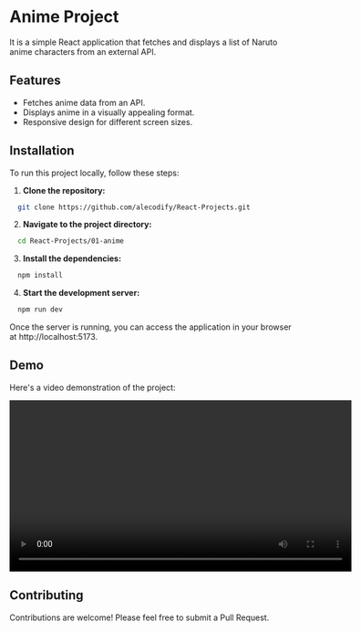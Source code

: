 # Anime Project

It is a simple React application that fetches and displays a list of Naruto anime characters from an external API.

## Features

- Fetches anime data from an API.
- Displays anime in a visually appealing format.
- Responsive design for different screen sizes.

## Installation

To run this project locally, follow these steps:

1. **Clone the repository:**
```bash
  git clone https://github.com/alecodify/React-Projects.git
```

2. **Navigate to the project directory:**
```bash
  cd React-Projects/01-anime
```

3. **Install the dependencies:**
```bash
  npm install    
```

4. **Start the development server:**
```bash
  npm run dev
```

Once the server is running, you can access the application in your browser at http://localhost:5173.

## Demo
Here's a video demonstration of the project:

<video controls src="01-anime.mp4" title="Title"  width="600" controls></video>

## Contributing
Contributions are welcome! Please feel free to submit a Pull Request.